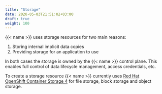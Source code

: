 ```yaml
---
title: "Storage"
date: 2020-05-03T21:51:02+03:00
draft: true
weight: 100
---
```


<!-- Not implemented nor designed yet -->

{{< name >}} uses storage resources for two main reasons:
1. Storing internal implicit data copies
2. Providing storage for an application to use

In both cases the storage is owned by the {{< name >}} control plane. This enables full control of data lifecycle management, access credentials, etc.

To create a storage resource {{< name >}} currently uses [Red Hat OpenShift Container Storage 4](https://www.openshift.com/products/container-storage/) for file storage, block storage and object storage.

